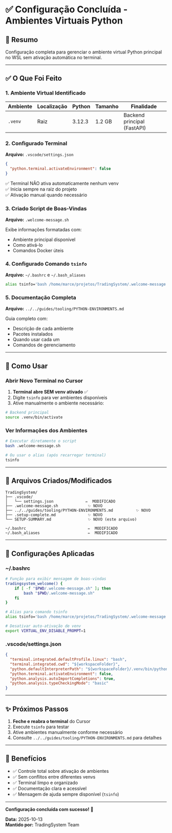 # ✅ Configuração Concluída - Ambientes Virtuais Python

## 🎯 Resumo

Configuração completa para gerenciar o ambiente virtual Python principal no WSL sem ativação automática no terminal.

---

## ✅ O Que Foi Feito

### 1. Ambiente Virtual Identificado

| Ambiente | Localização | Python | Tamanho | Finalidade |
|----------|-------------|--------|---------|------------|
| `.venv` | Raiz | 3.12.3 | 1.2 GB | Backend principal (FastAPI) |

### 2. Configurado Terminal

**Arquivo:** `.vscode/settings.json`
```json
{
  "python.terminal.activateEnvironment": false
}
```

✅ Terminal NÃO ativa automaticamente nenhum venv  
✅ Inicia sempre na raiz do projeto  
✅ Ativação manual quando necessário

### 3. Criado Script de Boas-Vindas

**Arquivo:** `.welcome-message.sh`

Exibe informações formatadas com:
- Ambiente principal disponível
- Como ativá-lo
- Comandos Docker úteis

### 4. Configurado Comando `tsinfo`

**Arquivo:** `~/.bashrc` e `~/.bash_aliases`

```bash
alias tsinfo='bash /home/marce/projetos/TradingSystem/.welcome-message.sh'
```

### 5. Documentação Completa

**Arquivo:** `../../guides/tooling/PYTHON-ENVIRONMENTS.md`

Guia completo com:
- Descrição de cada ambiente
- Pacotes instalados
- Quando usar cada um
- Comandos de gerenciamento

---

## 🚀 Como Usar

### Abrir Novo Terminal no Cursor

1. **Terminal abre SEM venv ativado** ✅
2. Digite `tsinfo` para ver ambientes disponíveis
3. Ative manualmente o ambiente necessário:

```bash
# Backend principal
source .venv/bin/activate
```

### Ver Informações dos Ambientes

```bash
# Executar diretamente o script
bash .welcome-message.sh

# Ou usar o alias (após recarregar terminal)
tsinfo
```

---

## 📁 Arquivos Criados/Modificados

```
TradingSystem/
├── .vscode/
│   └── settings.json              ✏️  MODIFICADO
├── .welcome-message.sh             ✨ NOVO
├── ../../guides/tooling/PYTHON-ENVIRONMENTS.md          ✨ NOVO
├── .setup-complete.md              ✨ NOVO
└── SETUP-SUMMARY.md                ✨ NOVO (este arquivo)

~/.bashrc                           ✏️  MODIFICADO
~/.bash_aliases                     ✏️  MODIFICADO
```

---

## 🔧 Configurações Aplicadas

### ~/.bashrc
```bash
# Função para exibir mensagem de boas-vindas
tradingsystem_welcome() {
    if [ -f "$PWD/.welcome-message.sh" ]; then
        bash "$PWD/.welcome-message.sh"
    fi
}

# Alias para comando tsinfo
alias tsinfo='bash /home/marce/projetos/TradingSystem/.welcome-message.sh'

# Desativar auto-ativação de venv
export VIRTUAL_ENV_DISABLE_PROMPT=1
```

### .vscode/settings.json
```json
{
  "terminal.integrated.defaultProfile.linux": "bash",
  "terminal.integrated.cwd": "${workspaceFolder}",
  "python.defaultInterpreterPath": "${workspaceFolder}/.venv/bin/python",
  "python.terminal.activateEnvironment": false,
  "python.analysis.autoImportCompletions": true,
  "python.analysis.typeCheckingMode": "basic"
}
```

---

## ✨ Próximos Passos

1. **Feche e reabra o terminal** do Cursor
2. Execute `tsinfo` para testar
3. Ative ambientes manualmente conforme necessário
4. Consulte `../../guides/tooling/PYTHON-ENVIRONMENTS.md` para detalhes

---

## 🎉 Benefícios

- ✅ Controle total sobre ativação de ambientes
- ✅ Sem conflitos entre diferentes venvs
- ✅ Terminal limpo e organizado
- ✅ Documentação clara e acessível
- ✅ Mensagem de ajuda sempre disponível (`tsinfo`)

---

**Configuração concluída com sucesso!** 🚀

**Data:** 2025-10-13  
**Mantido por:** TradingSystem Team


